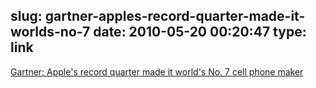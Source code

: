 slug: gartner-apples-record-quarter-made-it-worlds-no-7
date: 2010-05-20 00:20:47
type: link
---

[Gartner: Apple's record quarter made it world's No. 7 cell phone maker](http://www.appleinsider.com/articles/10/05/19/gartner_apples_record_quarter_made_it_worlds_no_7_cell_phone_maker.html)
